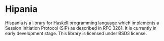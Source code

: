 Hipania
=======

Hispania is a library for Haskell programming language which implements a Session Initiation Protocol (SIP) as described in RFC 3261. It is currently in early development stage. This library is licensed under BSD3 license.

